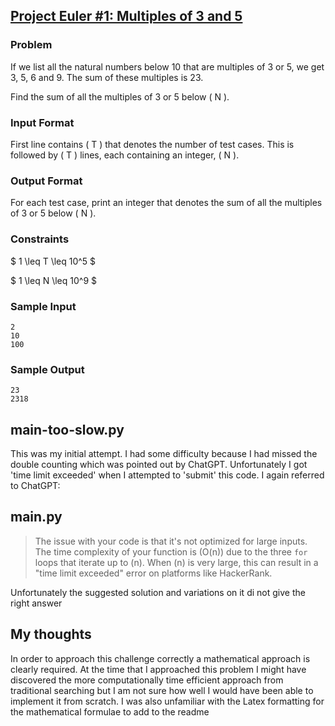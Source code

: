 ## [Project Euler #1: Multiples of 3 and 5](https://www.hackerrank.com/contests/projecteuler/challenges/euler001/problem?isFullScreen=true)

### Problem

If we list all the natural numbers below 10 that are multiples of 3 or 5, we get 3, 5, 6 and 9. The sum of these multiples is 23.

Find the sum of all the multiples of 3 or 5 below \( N \).

### Input Format

First line contains \( T \) that denotes the number of test cases. This is followed by \( T \) lines, each containing an integer, \( N \).

### Output Format

For each test case, print an integer that denotes the sum of all the multiples of 3 or 5 below \( N \).

### Constraints

$
1 \leq T \leq 10^5
$

$
1 \leq N \leq 10^9
$

### Sample Input

```plaintext
2
10
100
```
### Sample Output
```
23
2318
```

## main-too-slow.py

This was my initial attempt. I had some difficulty because I had missed the double counting which was pointed out by ChatGPT. Unfortunately I got 'time limit exceeded' when I attempted to 'submit' this code. I again referred to ChatGPT:

## main.py

> The issue with your code is that it's not optimized for large inputs. The time complexity of your function is \(O(n)\) due to the three `for` loops that iterate up to \(n\). When \(n\) is very large, this can result in a "time limit exceeded" error on platforms like HackerRank.

Unfortunately the suggested solution and variations on it di not give the right answer

## My thoughts

In order to approach this challenge correctly a mathematical approach is clearly required. At the time that I approached this problem I might have discovered the more computationally time efficient approach from traditional searching but I am not sure how well I would have been able to implement it from scratch. I was also unfamiliar with the Latex formatting for the mathematical formulae to add to the readme